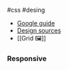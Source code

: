 #css #desing
- [Google guide](https://web.dev/learn/design/)
- [Design sources](https://github.com/bradtraversy/design-resources-for-developers)
- [[Grid 🖼]]
### Responsive
